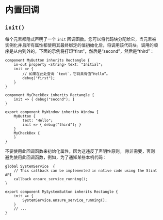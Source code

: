 <!-- Copyright © SixtyFPS GmbH <info@slint.dev> ; SPDX-License-Identifier: MIT -->
# 内置回调

## `init()`

每个元素都隐式声明了一个 `init` 回调函数。您可以将代码块分配给它，当元素被实例化并且所有属性都使用其最终绑定的值初始化后，将调用该代码块。调用的顺序是从内到外的。下面的示例将打印“first”，然后是“second”，然后是“third”：

```slint,no-preview
component MyButton inherits Rectangle {
    in-out property <string> text: "Initial";
    init => {
        // 如果在此处查询 `text`，它将具有值“Hello”。
        debug("first");
    }
}

component MyCheckBox inherits Rectangle {
    init => { debug("second"); }
}

export component MyWindow inherits Window {
    MyButton {
        text: "Hello";
        init => { debug("third"); }
    }
    MyCheckBox {
    }
}
```

不要使用此回调函数来初始化属性，因为这违反了声明性原则。
除非需要，否则避免使用此回调函数，例如，为了通知某些本机代码：

```slint,no-preview
global SystemService  {
    // This callback can be implemented in native code using the Slint API
    callback ensure_service_running();
}

export component MySystemButton inherits Rectangle {
    init => {
        SystemService.ensure_service_running();
    }
    // ...
}
```
